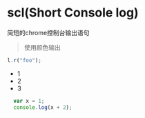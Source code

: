 # scl(Short Console log)
简短的chrome控制台输出语句<br/>

> 使用颜色输出

```javascript
l.r("foo");
```
* 1
* 2
* 3


```javascript
  var x = 1;
  console.log(x + 2);
```

